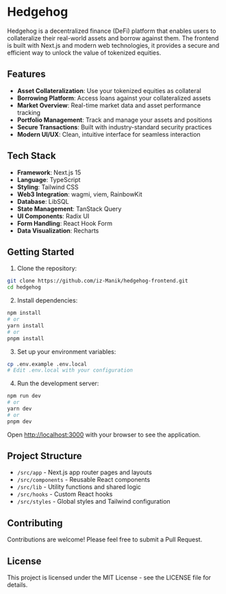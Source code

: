 # Hedgehog

Hedgehog is a decentralized finance (DeFi) platform that enables users to collateralize their real-world assets and borrow against them. The frontend is built with Next.js and modern web technologies, it provides a secure and efficient way to unlock the value of tokenized equities.

## Features

- **Asset Collateralization**: Use your tokenized equities as collateral
- **Borrowing Platform**: Access loans against your collateralized assets
- **Market Overview**: Real-time market data and asset performance tracking
- **Portfolio Management**: Track and manage your assets and positions
- **Secure Transactions**: Built with industry-standard security practices
- **Modern UI/UX**: Clean, intuitive interface for seamless interaction

## Tech Stack

- **Framework**: Next.js 15
- **Language**: TypeScript
- **Styling**: Tailwind CSS
- **Web3 Integration**: wagmi, viem, RainbowKit
- **Database**: LibSQL
- **State Management**: TanStack Query
- **UI Components**: Radix UI
- **Form Handling**: React Hook Form
- **Data Visualization**: Recharts

## Getting Started

1. Clone the repository:
```bash
git clone https://github.com/iz-Manik/hedgehog-frontend.git
cd hedgehog
```

2. Install dependencies:
```bash
npm install
# or
yarn install
# or
pnpm install
```

3. Set up your environment variables:
```bash
cp .env.example .env.local
# Edit .env.local with your configuration
```

4. Run the development server:
```bash
npm run dev
# or
yarn dev
# or
pnpm dev
```

Open [http://localhost:3000](http://localhost:3000) with your browser to see the application.

## Project Structure

- `/src/app` - Next.js app router pages and layouts
- `/src/components` - Reusable React components
- `/src/lib` - Utility functions and shared logic
- `/src/hooks` - Custom React hooks
- `/src/styles` - Global styles and Tailwind configuration

## Contributing

Contributions are welcome! Please feel free to submit a Pull Request.

## License

This project is licensed under the MIT License - see the LICENSE file for details.
